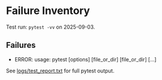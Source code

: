 # Failure Inventory

Test run: `pytest -vv` on 2025-09-03.

## Failures
- ERROR: usage: pytest [options] [file_or_dir] [file_or_dir] [...]

See [logs/test_report.txt](../../logs/test_report.txt) for full pytest output.
